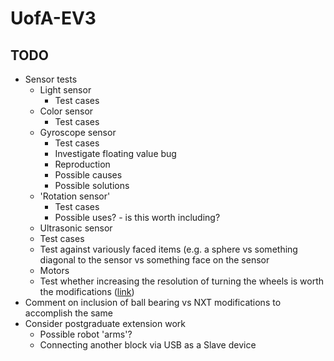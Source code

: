 UofA-EV3
========

TODO
--------
  * Sensor tests
    * Light sensor
      * Test cases 
    * Color sensor
      * Test cases
    * Gyroscope sensor
      * Test cases
      * Investigate floating value bug
       * Reproduction
       * Possible causes
       * Possible solutions
    * 'Rotation sensor'
      * Test cases
      * Possible uses? - is this worth including?
    * Ultrasonic sensor
     * Test cases
      * Test against variously faced items (e.g. a sphere vs something diagonal to the sensor vs something face on the sensor
    * Motors
     * Test whether increasing the resolution of turning the wheels is worth the modifications ([link](https://en.wikipedia.org/wiki/Lego_Mindstorms_EV3#Enhancements))  
  * Comment on inclusion of ball bearing vs NXT modifications to accomplish the same
  * Consider postgraduate extension work
    * Possible robot 'arms'?
    * Connecting another block via USB as a Slave device
